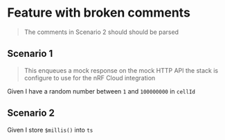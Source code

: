 # Feature with broken comments

> The comments in Scenario 2 should should be parsed

## Scenario 1

> This enqueues a mock response on the mock HTTP API the stack is configure to
> use for the nRF Cloud integration

Given I have a random number between `1` and `100000000` in `cellId`

<!-- Comments on the last step should be parsed for the next scenario. @retry:delayExecution=1000 -->

## Scenario 2

Given I store `$millis()` into `ts`
